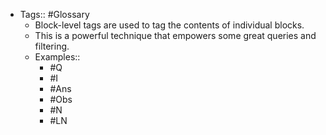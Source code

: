 - Tags:: #Glossary
    - Block-level tags are used to tag the contents of individual blocks.
    - This is a powerful technique that empowers some great queries and filtering.
    - Examples::
        - #Q
        - #I
        - #Ans
        - #Obs
        - #N
        - #LN
